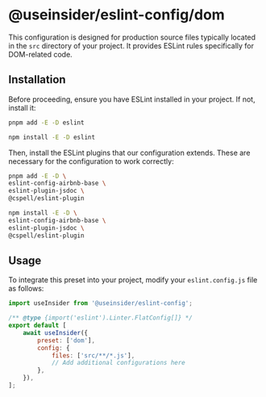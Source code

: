 # @useinsider/eslint-config/dom

This configuration is designed for production source files typically located in
the `src` directory of your project. It provides ESLint rules specifically for
DOM-related code.

## Installation

Before proceeding, ensure you have ESLint installed in your project.
If not, install it:

```bash
pnpm add -E -D eslint
```

```bash
npm install -E -D eslint
```

Then, install the ESLint plugins that our configuration extends. These are
necessary for the configuration to work correctly:

```bash
pnpm add -E -D \
eslint-config-airbnb-base \
eslint-plugin-jsdoc \
@cspell/eslint-plugin
```

```bash
npm install -E -D \
eslint-config-airbnb-base \
eslint-plugin-jsdoc \
@cspell/eslint-plugin
```

## Usage

To integrate this preset into your project, modify your `eslint.config.js` file
as follows:

```js
import useInsider from '@useinsider/eslint-config';

/** @type {import('eslint').Linter.FlatConfig[]} */
export default [
    await useInsider({
        preset: ['dom'],
        config: {
            files: ['src/**/*.js'],
            // Add additional configurations here
        },
    }),
];
```
